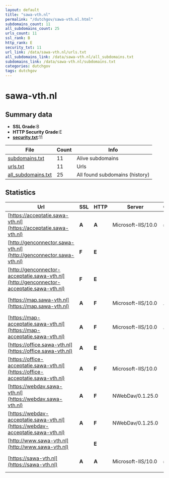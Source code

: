 ```yaml
---
layout: default
title: "sawa-vth.nl"
permalink: "/dutchgov/sawa-vth.nl.html"
subdomains_count: 11
all_subdomains_count: 25
urls_count: 11
ssl_rank: B
http_rank: E
security_txt: 11
url_link: /data/sawa-vth.nl/urls.txt
all_subdomains_link: /data/sawa-vth.nl/all_subdomains.txt
subdomains_link: /data/sawa-vth.nl/subdomains.txt
categories: dutchgov
tags: dutchgov
---
```



# sawa-vth.nl
## Summary data


 - **SSL Grade**:B
 - **HTTP Security Grade**:E
 - **[security.txt](https://www.digitaleoverheid.nl/nieuws/standaard-security-txt-nu-verplicht-voor-overheid/)**:11


| File       | Count | Info |
|------------|-------|------|
|[subdomains.txt](/DutchGovScope/data/sawa-vth.nl/subdomains.txt)|11|Alive subdomains|
|[urls.txt](/DutchGovScope/data/sawa-vth.nl/urls.txt)|11|Urls|
|[all_subdomains.txt](/DutchGovScope/data/sawa-vth.nl/all_subdomains.txt)|25|All found subdomains (history)|


## Statistics


| Url | SSL | HTTP | Server | Cookie | HSTS | CORS | CTO | CSP | XFO | XXP | RP |FP| Tech |Title |
|--------|-------|-------|------|------|------|------|------|------|------|------|------|------|------|------|
|[https://acceptatie.sawa-vth.nl](https://acceptatie.sawa-vth.nl)| **A**| **A**|Microsoft-IIS/10.0|:white_check_mark: |:white_check_mark: | | |:warning: | :white_check_mark: | :white_check_mark: | :white_check_mark: | |HSTS IIS:10.0 Microsoft ASP.NET Windows Server|PowerBrowser 202...|
|[http://genconnector.sawa-vth.nl](http://genconnector.sawa-vth.nl)| **F**| **E**|| | | | | | | | :white_check_mark: | |||
|[http://genconnector-acceptatie.sawa-vth.nl](http://genconnector-acceptatie.sawa-vth.nl)| **F**| **E**|| | | | | | | | :white_check_mark: | |HSTS IIS:10.0 Microsoft ASP.NET Windows Server||
|[https://map.sawa-vth.nl](https://map.sawa-vth.nl)| **A**| **F**|Microsoft-IIS/10.0|:warning: | | | | | | | :white_check_mark: | |IIS:10.0 Microsoft ASP.NET Windows Server||
|[https://map-acceptatie.sawa-vth.nl](https://map-acceptatie.sawa-vth.nl)| **A**| **F**|Microsoft-IIS/10.0|:warning: | | | | | | | :white_check_mark: | |IIS:10.0 Microsoft ASP.NET Windows Server||
|[https://office.sawa-vth.nl](https://office.sawa-vth.nl)| **A**| **E**|| | | | | | | | :white_check_mark: | ||Website niet bes...|
|[https://office-acceptatie.sawa-vth.nl](https://office-acceptatie.sawa-vth.nl)| **A**| **F**|Microsoft-IIS/10.0| | | | | | | | :white_check_mark: | |IIS:10.0 Microsoft ASP.NET Windows Server|Object moved|
|[https://webdav.sawa-vth.nl](https://webdav.sawa-vth.nl)| **A**| **F**|NWebDav/0.1.25.0| | | | | | | | :white_check_mark: | |Microsoft ASP.NET:4.0.30319|500 - Internal s...|
|[https://webdav-acceptatie.sawa-vth.nl](https://webdav-acceptatie.sawa-vth.nl)| **A**| **F**|NWebDav/0.1.25.0| | | | | | | | :white_check_mark: | |Microsoft ASP.NET:4.0.30319|500 - Internal s...|
|[http://www.sawa-vth.nl](http://www.sawa-vth.nl)| | **E**|| | | | | | | | :white_check_mark: | |||
|[https://sawa-vth.nl](https://sawa-vth.nl)| **A**| **A**|Microsoft-IIS/10.0|:white_check_mark: |:white_check_mark: | | |:warning: | :white_check_mark: | :white_check_mark: | :white_check_mark: | |HSTS IIS:10.0 Microsoft ASP.NET Windows Server|PowerBrowser 202...|

